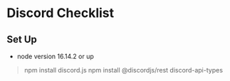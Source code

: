 # Discord Checklist 

## Set Up
- node version 16.14.2 or up

> npm install discord.js
> npm install @discordjs/rest discord-api-types